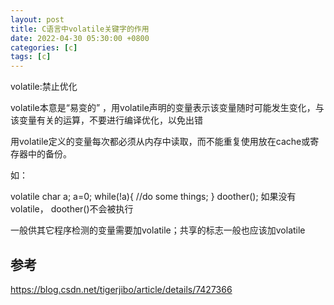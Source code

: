 ```yaml
---
layout: post
title: C语言中volatile关键字的作用
date: 2022-04-30 05:30:00 +0800
categories: [c]
tags: [c]
---
```

volatile:禁止优化

volatile本意是“易变的” ，用volatile声明的变量表示该变量随时可能发生变化，与该变量有关的运算，不要进行编译优化，以免出错

用volatile定义的变量每次都必须从内存中读取，而不能重复使用放在cache或寄存器中的备份。

如：

 
volatile char a;
a=0;
while(!a){
//do some things;
}
doother();
如果没有 volatile， doother()不会被执行

一般供其它程序检测的变量需要加volatile；共享的标志一般也应该加volatile

## 参考
https://blog.csdn.net/tigerjibo/article/details/7427366